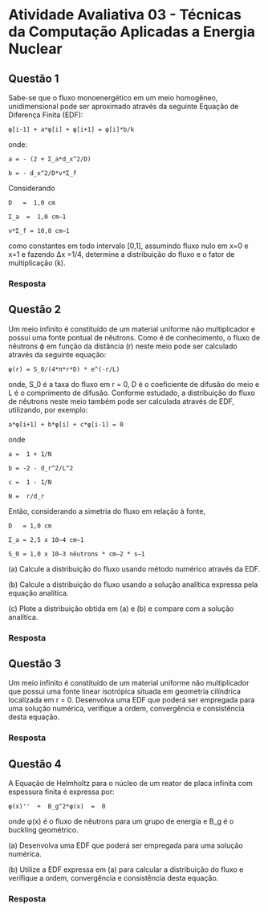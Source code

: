 # Atividade Avaliativa 03 - Técnicas da Computação Aplicadas a Energia Nuclear

## Questão 1

Sabe-se que o fluxo monoenergético em um meio homogêneo, unidimensional pode ser aproximado através da seguinte Equação de Diferença Finita (EDF):
```
φ[i-1] + a*φ[i] + φ[i+1] = φ[i]*b/k
```
onde:
```
a = - (2 + Σ_a*d_x^2/D)

b = - d_x^2/D*ν*Σ_f
```
Considerando
```
D   =  1,0 cm

Σ_a  =  1,0 cm–1

ν*Σ_f = 10,8 cm–1
```
como constantes em todo intervalo [0,1], assumindo fluxo nulo em x=0 e x=1 e fazendo ∆x =1/4, determine a distribuição do fluxo e o fator de multiplicação (k).

### Resposta

## Questão 2

Um meio infinito é constituído de um material uniforme não multiplicador e possui uma fonte pontual de nêutrons. Como é de conhecimento, o fluxo de nêutrons ϕ em função da distância (r) neste meio pode ser calculado através da seguinte equação:
```
φ(r) = S_0/(4*π*r*D) * e^(-r/L)
```
onde, S_0 é a taxa do fluxo em r = 0, D é o coeficiente de difusão do meio e L é o comprimento de difusão. Conforme estudado, a distribuição do fluxo de nêutrons neste meio também pode ser calculada através de EDF, utilizando, por exemplo:
```
a*φ[i+1] + b*φ[i] + c*φ[i-1] = 0
```
onde
```
a =  1 + 1/N

b = -2 - d_r^2/L^2

c =  1 - 1/N

N =  r/d_r
```

Então, considerando a simetria do fluxo em relação à fonte, 
```
D   = 1,0 cm 

Σ_a = 2,5 x 10–4 cm–1

S_0 = 1,0 x 10–3 nêutrons * cm–2 * s–1
```
(a) Calcule a distribuição do fluxo usando método numérico através da EDF.

(b) Calcule a distribuição do fluxo usando a solução analítica expressa pela equação analítica.

(c) Plote a distribuição obtida em (a) e (b) e compare com a solução analítica.


### Resposta

## Questão 3

Um meio infinito é constituído de um material uniforme não multiplicador que possui uma fonte linear isotrópica situada em geometria cilíndrica localizada em r = 0. Desenvolva uma EDF que poderá ser empregada para uma solução numérica, verifique a ordem, convergência e consistência desta equação.

### Resposta

## Questão 4

A Equação de Helmholtz para o núcleo de um reator de placa infinita com espessura finita é expressa por:
```
φ(x)''  +  B_g^2*φ(x)  =  0
```
onde φ(x) é o fluxo de nêutrons para um grupo de energia e B_g é o buckling geométrico.

(a) Desenvolva uma EDF que poderá ser empregada para uma solução numérica.

(b) Utilize a EDF expressa em (a) para calcular a distribuição do fluxo e verifique a ordem, convergência e consistência desta equação.

### Resposta
